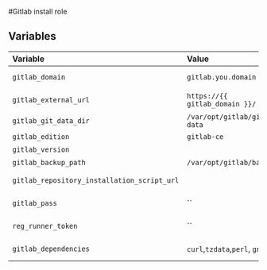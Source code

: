 #Gitlab install role

## Variables

| Variable | Value | Description |
| :--- | :--- | :--- |
| `gitlab_domain` | `gitlab.you.domain` | GitLab domain |
| `gitlab_external_url` | `https://{{ gitlab_domain }}/` | external Gitlab URL |
| `gitlab_git_data_dir` | `/var/opt/gitlab/git-data` | Data directory |
| `gitlab_edition` | `gitlab-ce` | Gitlab edition |
| `gitlab_version` |   | Gitlab version |
| `gitlab_backup_path` | `/var/opt/gitlab/backups` | Backup dir |
| `gitlab_repository_installation_script_url` |  | Installation script url |
| `gitlab_pass` | `` | Gitlab root password |
| `reg_runner_token` | `` | Gitlab runner token |
|`gitlab_dependencies` | `curl`,`tzdata`,`perl`, `gnupg2` | Gitlab dependencies |